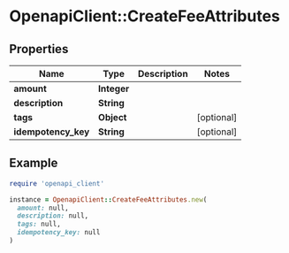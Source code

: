 # OpenapiClient::CreateFeeAttributes

## Properties

| Name | Type | Description | Notes |
| ---- | ---- | ----------- | ----- |
| **amount** | **Integer** |  |  |
| **description** | **String** |  |  |
| **tags** | **Object** |  | [optional] |
| **idempotency_key** | **String** |  | [optional] |

## Example

```ruby
require 'openapi_client'

instance = OpenapiClient::CreateFeeAttributes.new(
  amount: null,
  description: null,
  tags: null,
  idempotency_key: null
)
```

